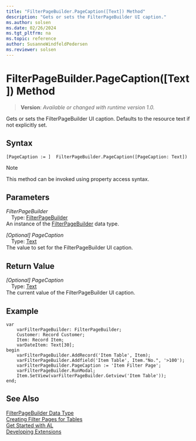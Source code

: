 ```yaml
---
title: "FilterPageBuilder.PageCaption([Text]) Method"
description: "Gets or sets the FilterPageBuilder UI caption."
ms.author: solsen
ms.date: 02/26/2024
ms.tgt_pltfrm: na
ms.topic: reference
author: SusanneWindfeldPedersen
ms.reviewer: solsen
---
```

[//]: # (START>DO_NOT_EDIT)
[//]: # (IMPORTANT:Do not edit any of the content between here and the END>DO_NOT_EDIT.)
[//]: # (Any modifications should be made in the .xml files in the ModernDev repo.)
# FilterPageBuilder.PageCaption([Text]) Method
> **Version**: _Available or changed with runtime version 1.0._

Gets or sets the FilterPageBuilder UI caption. Defaults to the resource text if not explicitly set.


## Syntax
```AL
[PageCaption := ]  FilterPageBuilder.PageCaption([PageCaption: Text])
```
> [!NOTE]
> This method can be invoked using property access syntax.
## Parameters
*FilterPageBuilder*  
&emsp;Type: [FilterPageBuilder](filterpagebuilder-data-type.md)  
An instance of the [FilterPageBuilder](filterpagebuilder-data-type.md) data type.  

*[Optional] PageCaption*  
&emsp;Type: [Text](../text/text-data-type.md)  
The value to set for the FilterPageBuilder UI caption.  


## Return Value
*[Optional] PageCaption*  
&emsp;Type: [Text](../text/text-data-type.md)  
The current value of the FilterPageBuilder UI caption.


[//]: # (IMPORTANT: END>DO_NOT_EDIT)

## Example

```al
var
    varFilterPageBuilder: FilterPageBuilder;
    Customer: Record Customer;
    Item: Record Item;
    varDateItem: Text[30];
begin
    varFilterPageBuilder.AddRecord('Item Table', Item);  
    varFilterPageBuilder.Addfield('Item Table', Item."No.", '>100');  
    varFilterPageBuilder.PageCaption := 'Item Filter Page';
    varFilterPageBuilder.RunModal;  
    Item.SetView(varFilterPageBuilder.Getview('Item Table')); 
end;
```

## See Also
[FilterPageBuilder Data Type](filterpagebuilder-data-type.md)  
[Creating Filter Pages for Tables](../../devenv-filter-pages-for-filtering-tables.md)  
[Get Started with AL](../../devenv-get-started.md)  
[Developing Extensions](../../devenv-dev-overview.md)